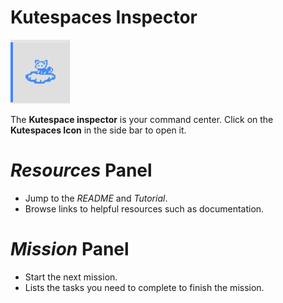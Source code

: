 # Kutespaces Inspector

![Kutespaces Inspector Icon](Kutespaces-Inspector.png)

The **Kutespace inspector** is your command center. Click on the **Kutespaces Icon** in the side bar to open it.

# *Resources* Panel

* Jump to the *README* and *Tutorial*.
* Browse links to helpful resources such as documentation.

# *Mission* Panel

* Start the next mission.
* Lists the tasks you need to complete to finish the mission.
